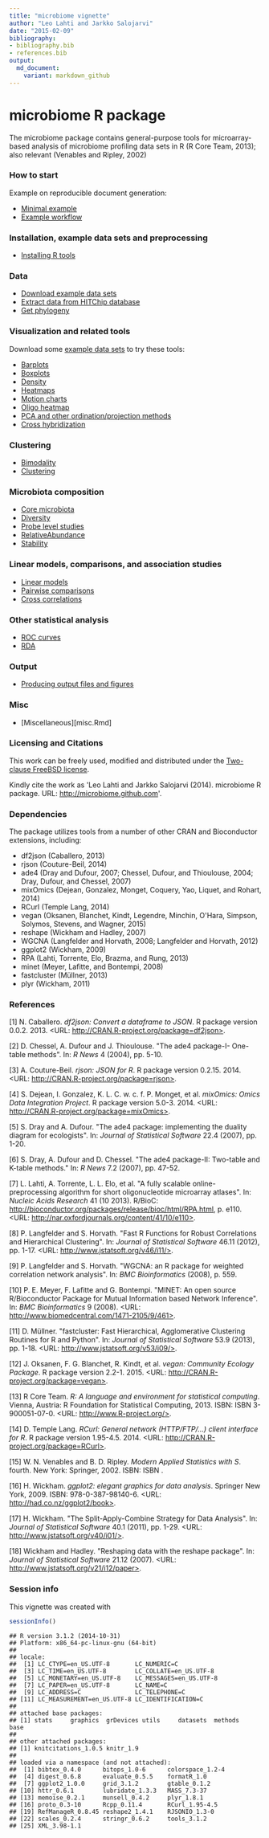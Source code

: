 ```yaml
---
title: "microbiome vignette"
author: "Leo Lahti and Jarkko Salojarvi"
date: "2015-02-09"
bibliography: 
- bibliography.bib
- references.bib
output: 
  md_document:
    variant: markdown_github
---
```

<!--
  %\VignetteEngine{knitr::rmarkdown}
  %\VignetteIndexEntry{microbiome tutorial}
  %\usepackage[utf8]{inputenc}
-->




microbiome R package
===========

The microbiome package contains general-purpose tools for microarray-based analysis of microbiome profiling data sets in R (R Core Team, 2013); also relevant (Venables and Ripley, 2002)


### How to start 

Example on reproducible document generation:  

 * [Minimal example](Template.md)  
 * [Example workflow](Atlas.md)

### Installation, example data sets and preprocessing
* [Installing R tools](Installation.md)

### Data
* [Download example data sets](Data.md)
* [Extract data from HITChip database](https://github.com/microbiome/HITChipDB/blob/master/vignettes/vignette.md)
* [Get phylogeny](Phylogeny.md)

### Visualization and related tools

Download some [example data sets](Data.md) to try these tools:

* [Barplots](Barplots.md)
* [Boxplots](Boxplots.md)
* [Density](Density.md)
* [Heatmaps](Heatmap.md)
* [Motion charts](Motionchart.md)
* [Oligo heatmap](Oligoheatmap.md)
* [PCA and other ordination/projection methods](PCA.md)
* [Cross hybridization](Crosshyb.md)

### Clustering 
* [Bimodality](Bimodality.md)
* [Clustering](Clustering.md)

### Microbiota composition
* [Core microbiota](Core.md)
* [Diversity](Diversity.md)
* [Probe level studies](Probelevel.md)
* [RelativeAbundance](RelativeAbundance.md)
* [Stability](Stability.md)

### Linear models, comparisons, and association studies
* [Linear models](limma.md)
* [Pairwise comparisons](Comparisons.md)
* [Cross correlations](Crosscorrelation.md)

### Other statistical analysis
* [ROC curves](ROC.md)
* [RDA](RDA.md)

### Output
* [Producing output files and figures](Output.md)

### Misc
* [Miscellaneous][misc.Rmd]

### Licensing and Citations

This work can be freely used, modified and distributed under the 
[Two-clause FreeBSD license](http://en.wikipedia.org/wiki/BSD\_licenses).

Kindly cite the work as 'Leo Lahti and Jarkko Salojarvi
(2014). microbiome R package. URL: http://microbiome.github.com'.


### Dependencies

The package utilizes tools from a number of other CRAN and
Bioconductor extensions, including:

 * df2json (Caballero, 2013)
 * rjson (Couture-Beil, 2014)
 * ade4 (Dray and Dufour, 2007; Chessel, Dufour, and Thioulouse, 2004; Dray, Dufour, and Chessel, 2007)
 * mixOmics (Dejean, Gonzalez, Monget, Coquery, Yao, Liquet, and Rohart, 2014)
 * RCurl (Temple Lang, 2014)
 * vegan (Oksanen, Blanchet, Kindt, Legendre, Minchin, O'Hara, Simpson, Solymos, Stevens, and Wagner, 2015)
 * reshape (Wickham and Hadley, 2007)
 * WGCNA (Langfelder and Horvath, 2008; Langfelder and Horvath, 2012)
 * ggplot2 (Wickham, 2009)
 * RPA (Lahti, Torrente, Elo, Brazma, and Rung, 2013)
 * minet (Meyer, Lafitte, and Bontempi, 2008)
 * fastcluster (Müllner, 2013)
 * plyr (Wickham, 2011)


### References



[1] N. Caballero. _df2json: Convert a dataframe to JSON_. R
package version 0.0.2. 2013. <URL:
http://CRAN.R-project.org/package=df2json>.

[2] D. Chessel, A. Dufour and J. Thioulouse. "The ade4 package-I-
One-table methods". In: _R News_ 4 (2004), pp. 5-10.

[3] A. Couture-Beil. _rjson: JSON for R_. R package version
0.2.15. 2014. <URL: http://CRAN.R-project.org/package=rjson>.

[4] S. Dejean, I. Gonzalez, K. L. C. w. c. f. P. Monget, et al.
_mixOmics: Omics Data Integration Project_. R package version
5.0-3. 2014. <URL: http://CRAN.R-project.org/package=mixOmics>.

[5] S. Dray and A. Dufour. "The ade4 package: implementing the
duality diagram for ecologists". In: _Journal of Statistical
Software_ 22.4 (2007), pp. 1-20.

[6] S. Dray, A. Dufour and D. Chessel. "The ade4 package-II:
Two-table and K-table methods." In: _R News_ 7.2 (2007), pp.
47-52.

[7] L. Lahti, A. Torrente, L. L. Elo, et al. "A fully scalable
online-preprocessing algorithm for short oligonucleotide
microarray atlases". In: _Nucleic Acids Research_ 41 (10 2013).
R/BioC:
http://bioconductor.org/packages/release/bioc/html/RPA.html, p.
e110. <URL: http://nar.oxfordjournals.org/content/41/10/e110>.

[8] P. Langfelder and S. Horvath. "Fast R Functions for Robust
Correlations and Hierarchical Clustering". In: _Journal of
Statistical Software_ 46.11 (2012), pp. 1-17. <URL:
http://www.jstatsoft.org/v46/i11/>.

[9] P. Langfelder and S. Horvath. "WGCNA: an R package for
weighted correlation network analysis". In: _BMC Bioinformatics_
(2008), p. 559.

[10] P. E. Meyer, F. Lafitte and G. Bontempi. "MINET: An open
source R/Bioconductor Package for Mutual Information based Network
Inference". In: _BMC Bioinformatics_ 9 (2008). <URL:
http://www.biomedcentral.com/1471-2105/9/461>.

[11] D. Müllner. "fastcluster: Fast Hierarchical, Agglomerative
Clustering Routines for R and Python". In: _Journal of Statistical
Software_ 53.9 (2013), pp. 1-18. <URL:
http://www.jstatsoft.org/v53/i09/>.

[12] J. Oksanen, F. G. Blanchet, R. Kindt, et al. _vegan:
Community Ecology Package_. R package version 2.2-1. 2015. <URL:
http://CRAN.R-project.org/package=vegan>.

[13] R Core Team. _R: A language and environment for statistical
computing_. Vienna, Austria: R Foundation for Statistical
Computing, 2013. ISBN: ISBN 3-900051-07-0. <URL:
http://www.R-project.org/>.

[14] D. Temple Lang. _RCurl: General network (HTTP/FTP/...) client
interface for R_. R package version 1.95-4.5. 2014. <URL:
http://CRAN.R-project.org/package=RCurl>.

[15] W. N. Venables and B. D. Ripley. _Modern Applied Statistics
with S_. fourth. New York: Springer, 2002. ISBN: ISBN .

[16] H. Wickham. _ggplot2: elegant graphics for data analysis_.
Springer New York, 2009. ISBN: 978-0-387-98140-6. <URL:
http://had.co.nz/ggplot2/book>.

[17] H. Wickham. "The Split-Apply-Combine Strategy for Data
Analysis". In: _Journal of Statistical Software_ 40.1 (2011), pp.
1-29. <URL: http://www.jstatsoft.org/v40/i01/>.

[18] Wickham and Hadley. "Reshaping data with the reshape
package". In: _Journal of Statistical Software_ 21.12 (2007).
<URL: http://www.jstatsoft.org/v21/i12/paper>.

### Session info

This vignette was created with


```r
sessionInfo()
```

```
## R version 3.1.2 (2014-10-31)
## Platform: x86_64-pc-linux-gnu (64-bit)
## 
## locale:
##  [1] LC_CTYPE=en_US.UTF-8       LC_NUMERIC=C              
##  [3] LC_TIME=en_US.UTF-8        LC_COLLATE=en_US.UTF-8    
##  [5] LC_MONETARY=en_US.UTF-8    LC_MESSAGES=en_US.UTF-8   
##  [7] LC_PAPER=en_US.UTF-8       LC_NAME=C                 
##  [9] LC_ADDRESS=C               LC_TELEPHONE=C            
## [11] LC_MEASUREMENT=en_US.UTF-8 LC_IDENTIFICATION=C       
## 
## attached base packages:
## [1] stats     graphics  grDevices utils     datasets  methods   base     
## 
## other attached packages:
## [1] knitcitations_1.0.5 knitr_1.9          
## 
## loaded via a namespace (and not attached):
##  [1] bibtex_0.4.0      bitops_1.0-6      colorspace_1.2-4 
##  [4] digest_0.6.8      evaluate_0.5.5    formatR_1.0      
##  [7] ggplot2_1.0.0     grid_3.1.2        gtable_0.1.2     
## [10] httr_0.6.1        lubridate_1.3.3   MASS_7.3-37      
## [13] memoise_0.2.1     munsell_0.4.2     plyr_1.8.1       
## [16] proto_0.3-10      Rcpp_0.11.4       RCurl_1.95-4.5   
## [19] RefManageR_0.8.45 reshape2_1.4.1    RJSONIO_1.3-0    
## [22] scales_0.2.4      stringr_0.6.2     tools_3.1.2      
## [25] XML_3.98-1.1
```




